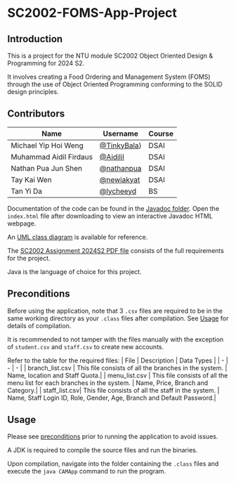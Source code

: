 # SC2002-FOMS-App-Project

## Introduction
This is a project for the NTU module SC2002 Object Oriented Design & Programming for 2024 S2. 

It involves creating a Food Ordering and Management System (FOMS) through the use of Object Oriented Programming conforming to the SOLID design principles.

## Contributors
| Name                   | Username                                     | Course  |
|------------------------|----------------------------------------------|---------|
| Michael Yip Hoi Weng   | [@TinkyBala](https://github.com/Tinkybala))  | DSAI    |
| Muhammad Aidil Firdaus | [@Aidilil](https://github.com/Aidilil)       | DSAI    |
| Nathan Pua Jun Shen    | [@nathanpua](https://github.com/nathanpua)   | DSAI    |
| Tay Kai Wen            | [@newiakyat](https://github.com/newiakyat)   | DSAI    |
| Tan Yi Da              | [@lycheeyd](https://github.com/lycheeyd)     | BS      |


Documentation of the code can be found in the [Javadoc folder]().
Open the `index.html` file after downloading to view an interactive Javadoc HTML webpage.

An [UML class diagram]([https://github.com/weihonglwh/SC2002-CAM-App-Project/blob/main/class-diagram-final.jpg](https://github.com/lycheeyd/SC2002-Object-Orientated-Programming-Project/blob/main/UML.svg)) is available for reference.
 
The [SC2002 Assignment 2024S2 PDF file]() consists of the full requirements for the project.

Java is the language of choice for this project.

## Preconditions
Before using the application, note that 3 `.csv` files are required to be in the same working directory as your `.class` files after compilation. See [Usage](#Usage) for details of compilation.

It is recommended to not tamper with the files manually with the exception of `student.csv` and `staff.csv` to create new accounts.

Refer to the table for the required files:
| File | Description | Data Types |
| - | - | - |
| branch_list.csv | This file consists of all the branches in the system. | Name, location and Staff Quota.|
| menu_list.csv | This file consists of all the menu list for each branches in the system.  | Name, Price, Branch and Category.|
| staff_list.csv| This file consists of all the staff in the system. | Name, Staff Login ID, Role, Gender, Age, Branch and Default Password.|



## Usage
Please see [preconditions](#Preconditions) prior to running the application to avoid issues.

A JDK is required to compile the source files and run the binaries.

Upon compilation, navigate into the folder containing the `.class` files and execute the `java CAMApp` command to run the program.
